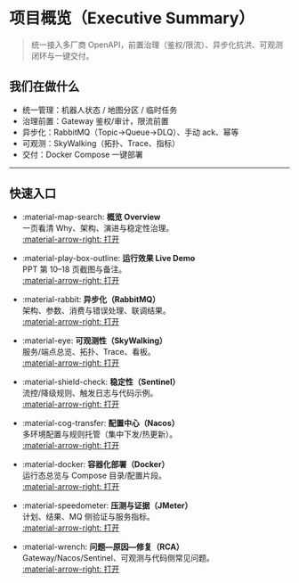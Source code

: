# 项目概览（Executive Summary）

> 统一接入多厂商 OpenAPI，前置治理（鉴权/限流）、异步化抗洪、可观测闭环与一键交付。

## 我们在做什么
- 统一管理：机器人状态 / 地图分区 / 临时任务  
- 治理前置：Gateway 鉴权/审计，限流前置  
- 异步化：RabbitMQ（Topic→Queue→DLQ）、手动 ack、幂等  
- 可观测：SkyWalking（拓扑、Trace、指标）  
- 交付：Docker Compose 一键部署

---

## 快速入口

<div class="grid cards" markdown>

-   :material-map-search: **概览 Overview**  
    一页看清 Why、架构、演进与稳定性治理。  
    [:material-arrow-right: 打开](overview/overview.md)

-   :material-play-box-outline: **运行效果 Live Demo**  
    PPT 第 10–18 页截图与备注。  
    [:material-arrow-right: 打开](live-demo.md)

-   :material-rabbit: **异步化（RabbitMQ）**  
    架构、参数、消费与错误处理、联调结果。  
    [:material-arrow-right: 打开](mq-async.md)

-   :material-eye: **可观测性（SkyWalking）**  
    服务/端点总览、拓扑、Trace、看板。  
    [:material-arrow-right: 打开](observability.md)

-   :material-shield-check: **稳定性（Sentinel）**  
    流控/降级规则、触发日志与代码示例。  
    [:material-arrow-right: 打开](stability-sentinel.md)

-   :material-cog-transfer: **配置中心（Nacos）**  
    多环境配置与规则托管（集中下发/热更新）。  
    [:material-arrow-right: 打开](config-nacos.md)

-   :material-docker: **容器化部署（Docker）**  
    运行态总览与 Compose 目录/配置片段。  
    [:material-arrow-right: 打开](docker-deploy.md)

-   :material-speedometer: **压测与证据（JMeter）**  
    计划、结果、MQ 侧验证与服务指标。  
    [:material-arrow-right: 打开](loadtest-jmeter.md)

-   :material-wrench: **问题—原因—修复（RCA）**  
    Gateway/Nacos/Sentinel、可观测与代码侧常见问题。  
    [:material-arrow-right: 打开](issues-rca.md)

</div>
